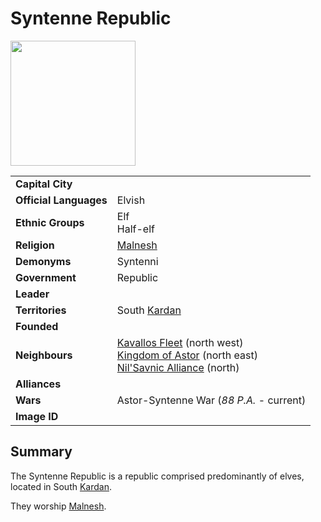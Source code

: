 # Syntenne Republic

<img src="https://raw.githubusercontent.com/jesskelsall/astarus-images/main/symbols/imageid.png" height="200" />

|||
| --- | --- |
| **Capital City** | | civilisation.2
| **Official Languages** | Elvish |
| **Ethnic Groups** | Elf<br>Half-elf |
| **Religion** | [Malnesh](../../gods/deities/malnesh.md) |
| **Demonyms** | Syntenni |
| **Government** | Republic |
| **Leader** | |
| **Territories** | South [Kardan](../../places/continents/kardan.md) |
| **Founded** | |
| **Neighbours** | [Kavallos Fleet](../kavallos-fleet/kavallos-fleet.md) (north west)<br>[Kingdom of Astor](../kingdom-of-astor/kingdom-of-astor.md) (north east)<br>[Nil'Savnic Alliance](../nilsavnic-alliance/nilsavnic-alliance.md) (north) |
| **Alliances** | |
| **Wars** | Astor-Syntenne War (*88 P.A.* - current) |
| **Image ID** | |

## Summary

The Syntenne Republic is a republic comprised predominantly of elves, located in South [Kardan](../../places/continents/kardan.md).

They worship [Malnesh](../../gods/deities/malnesh.md).
